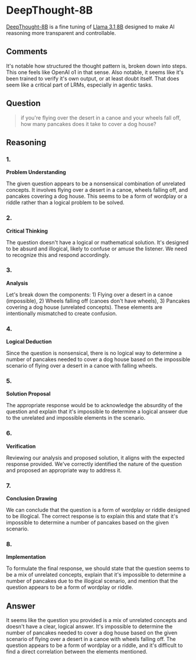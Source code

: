 # DeepThought-8B
[DeepThought-8B](https://huggingface.co/ruliad/deepthought-8b-llama-v0.01-alpha)
is a fine tuning of [Llama 3.1 8B](https://ai.meta.com/blog/meta-llama-3-1/) 
designed to make AI reasoning more transparent and controllable.

## Comments
It's notable how structured the thought pattern is, broken down into steps. This one feels like OpenAI o1
in that sense. Also notable, it seems like it's been trained to verify it's own output, or at least doubt
itself. That does seem like a critical part of LRMs, especially in agentic tasks.

## Question

> if you're flying over the desert in a canoe and your wheels fall off, how many pancakes does it take to cover a dog house?


## Reasoning
### 1.
**Problem Understanding**

The given question appears to be a nonsensical combination of unrelated concepts. It involves flying over a desert in a canoe, wheels falling off, and pancakes covering a dog house. This seems to be a form of wordplay or a riddle rather than a logical problem to be solved.

### 2.
**Critical Thinking**

The question doesn't have a logical or mathematical solution. It's designed to be absurd and illogical, likely to confuse or amuse the listener. We need to recognize this and respond accordingly.

### 3.
**Analysis**

Let's break down the components: 1) Flying over a desert in a canoe (impossible), 2) Wheels falling off (canoes don't have wheels), 3) Pancakes covering a dog house (unrelated concepts). These elements are intentionally mismatched to create confusion.

### 4.
**Logical Deduction**

Since the question is nonsensical, there is no logical way to determine a number of pancakes needed to cover a dog house based on the impossible scenario of flying over a desert in a canoe with falling wheels.

### 5.
**Solution Proposal**

The appropriate response would be to acknowledge the absurdity of the question and explain that it's impossible to determine a logical answer due to the unrelated and impossible elements in the scenario.

### 6.
**Verification**

Reviewing our analysis and proposed solution, it aligns with the expected response provided. We've correctly identified the nature of the question and proposed an appropriate way to address it.

### 7.
**Conclusion Drawing**

We can conclude that the question is a form of wordplay or riddle designed to be illogical. The correct response is to explain this and state that it's impossible to determine a number of pancakes based on the given scenario.

### 8.
**Implementation**

To formulate the final response, we should state that the question seems to be a mix of unrelated concepts, explain that it's impossible to determine a number of pancakes due to the illogical scenario, and mention that the question appears to be a form of wordplay or riddle.

## Answer
It seems like the question you provided is a mix of unrelated concepts and doesn't have a clear, logical answer. It's impossible to determine the number of pancakes needed to cover a dog house based on the given scenario of flying over a desert in a canoe with wheels falling off. The question appears to be a form of wordplay or a riddle, and it's difficult to find a direct correlation between the elements mentioned.
